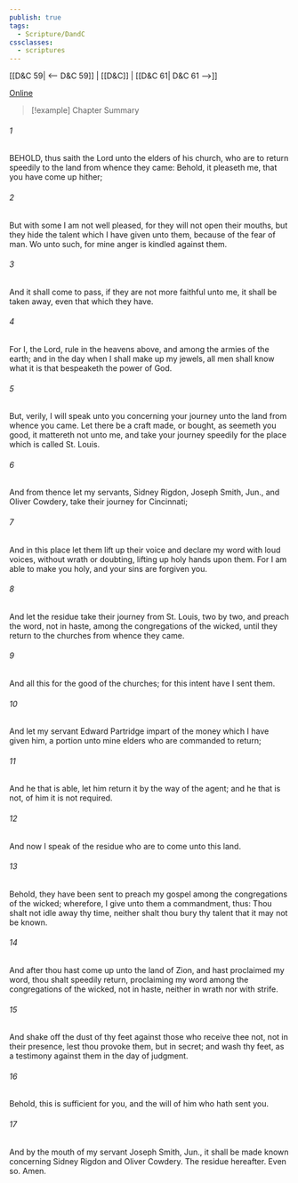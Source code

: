 ```yaml
---
publish: true
tags:
  - Scripture/DandC
cssclasses:
  - scriptures
---
```

[[D&C 59| <-- D&C 59]] | [[D&C]] | [[D&C 61| D&C 61 -->]]

[Online](https://churchofjesuschrist.org/study/scriptures/dc-testament/dc/60?lang=eng)

>[!example] Chapter Summary
>
###### 1
BEHOLD, thus saith the Lord unto the elders of his church, who are to return speedily to the land from whence they came: Behold, it pleaseth me, that you have come up hither;
###### 2
But with some I am not well pleased, for they will not open their mouths, but they hide the talent which I have given unto them, because of the fear of man. Wo unto such, for mine anger is kindled against them.
###### 3
And it shall come to pass, if they are not more faithful unto me, it shall be taken away, even that which they have.
###### 4
For I, the Lord, rule in the heavens above, and among the armies of the earth; and in the day when I shall make up my jewels, all men shall know what it is that bespeaketh the power of God.
###### 5
But, verily, I will speak unto you concerning your journey unto the land from whence you came. Let there be a craft made, or bought, as seemeth you good, it mattereth not unto me, and take your journey speedily for the place which is called St. Louis.
###### 6
And from thence let my servants, Sidney Rigdon, Joseph Smith, Jun., and Oliver Cowdery, take their journey for Cincinnati;
###### 7
And in this place let them lift up their voice and declare my word with loud voices, without wrath or doubting, lifting up holy hands upon them. For I am able to make you holy, and your sins are forgiven you.
###### 8
And let the residue take their journey from St. Louis, two by two, and preach the word, not in haste, among the congregations of the wicked, until they return to the churches from whence they came.
###### 9
And all this for the good of the churches; for this intent have I sent them.
###### 10
And let my servant Edward Partridge impart of the money which I have given him, a portion unto mine elders who are commanded to return;
###### 11
And he that is able, let him return it by the way of the agent; and he that is not, of him it is not required.
###### 12
And now I speak of the residue who are to come unto this land.
###### 13
Behold, they have been sent to preach my gospel among the congregations of the wicked; wherefore, I give unto them a commandment, thus: Thou shalt not idle away thy time, neither shalt thou bury thy talent that it may not be known.
###### 14
And after thou hast come up unto the land of Zion, and hast proclaimed my word, thou shalt speedily return, proclaiming my word among the congregations of the wicked, not in haste, neither in wrath nor with strife.
###### 15
And shake off the dust of thy feet against those who receive thee not, not in their presence, lest thou provoke them, but in secret; and wash thy feet, as a testimony against them in the day of judgment.
###### 16
Behold, this is sufficient for you, and the will of him who hath sent you.
###### 17
And by the mouth of my servant Joseph Smith, Jun., it shall be made known concerning Sidney Rigdon and Oliver Cowdery. The residue hereafter. Even so. Amen.




